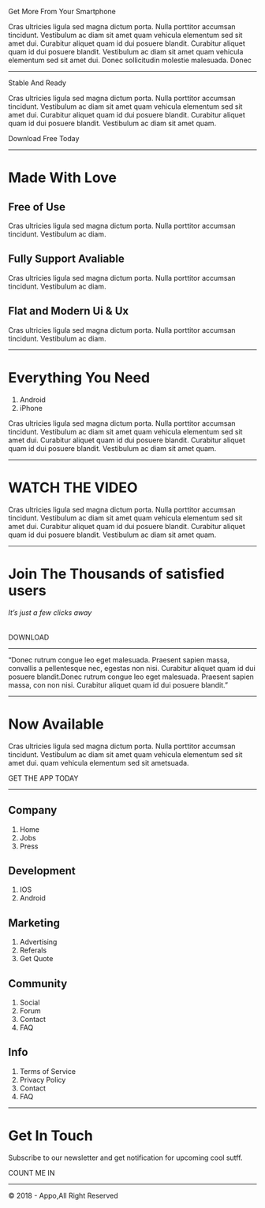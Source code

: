Get More From Your
Smartphone

Cras ultricies ligula sed magna dictum porta. Nulla porttitor accumsan tincidunt. Vestibulum ac diam sit amet quam vehicula elementum sed sit amet dui. Curabitur aliquet quam id dui posuere blandit. Curabitur aliquet quam id dui posuere blandit. Vestibulum ac diam sit amet quam vehicula elementum sed sit amet dui. Donec sollicitudin molestie malesuada. Donec

------------

Stable And Ready

Cras ultricies ligula sed magna dictum porta. Nulla porttitor accumsan tincidunt. Vestibulum ac diam sit amet quam vehicula elementum sed sit amet dui. Curabitur aliquet quam id dui posuere blandit. Curabitur aliquet quam id dui posuere blandit. Vestibulum ac diam sit amet quam.

Download Free Today

------------

# Made With Love

## Free of Use
Cras ultricies ligula sed magna dictum porta. Nulla porttitor accumsan tincidunt. Vestibulum ac diam.

## Fully Support Avaliable
Cras ultricies ligula sed magna dictum porta. Nulla porttitor accumsan tincidunt. Vestibulum ac diam.

## Flat and Modern Ui & Ux
Cras ultricies ligula sed magna dictum porta. Nulla porttitor accumsan tincidunt. Vestibulum ac diam.

------------

# Everything You Need

1. Android
2. iPhone

Cras ultricies ligula sed magna dictum porta. Nulla porttitor accumsan tincidunt. Vestibulum ac diam sit amet quam vehicula elementum sed sit amet dui. Curabitur aliquet quam id dui posuere blandit. Curabitur aliquet quam id dui posuere blandit. Vestibulum ac diam sit amet quam.

------------

# WATCH THE VIDEO
Cras ultricies ligula sed magna dictum porta. Nulla porttitor accumsan tincidunt. Vestibulum ac diam sit amet quam vehicula 
elementum sed sit amet dui. Curabitur aliquet quam id dui posuere blandit. Curabitur aliquet quam id dui posuere blandit. 
Vestibulum ac diam sit amet quam.

------------

# Join The Thousands of satisfied users
###### It’s just a few clicks away

DOWNLOAD

------------

“Donec rutrum congue leo eget malesuada. Praesent sapien massa, convallis a pellentesque nec, egestas non nisi. Curabitur aliquet quam id dui posuere blandit.Donec rutrum congue leo eget malesuada. Praesent sapien massa, con non nisi. Curabitur aliquet quam id dui posuere blandit.”

------------

# Now Available
Cras ultricies ligula sed magna dictum porta. Nulla porttitor accumsan tincidunt. Vestibulum ac diam sit amet quam vehicula elementum sed sit amet dui. quam vehicula elementum sed sit ametsuada.

GET THE APP TODAY

------------

## Company
1. Home
2. Jobs
3. Press

## Development
1. IOS
2. Android

## Marketing
1. Advertising
2. Referals
3. Get Quote

## Community
1. Social
2. Forum
3. Contact
4. FAQ

## Info
1. Terms of Service
2. Privacy Policy
3. Contact
4. FAQ

------------

# Get In Touch
Subscribe to our newsletter and get notification for upcoming cool sutff.

COUNT ME IN

------------

 © 2018 - Appo,All Right Reserved
